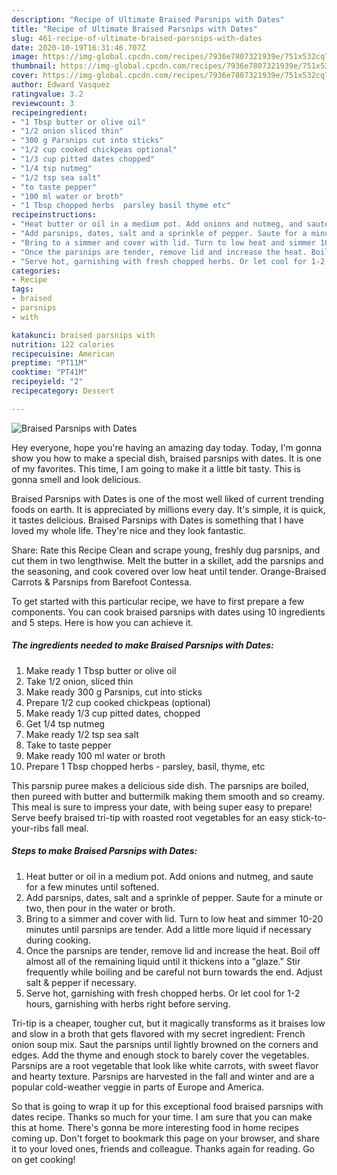 ```yaml
---
description: "Recipe of Ultimate Braised Parsnips with Dates"
title: "Recipe of Ultimate Braised Parsnips with Dates"
slug: 461-recipe-of-ultimate-braised-parsnips-with-dates
date: 2020-10-19T16:31:46.707Z
image: https://img-global.cpcdn.com/recipes/7936e7807321939e/751x532cq70/braised-parsnips-with-dates-recipe-main-photo.jpg
thumbnail: https://img-global.cpcdn.com/recipes/7936e7807321939e/751x532cq70/braised-parsnips-with-dates-recipe-main-photo.jpg
cover: https://img-global.cpcdn.com/recipes/7936e7807321939e/751x532cq70/braised-parsnips-with-dates-recipe-main-photo.jpg
author: Edward Vasquez
ratingvalue: 3.2
reviewcount: 3
recipeingredient:
- "1 Tbsp butter or olive oil"
- "1/2 onion sliced thin"
- "300 g Parsnips cut into sticks"
- "1/2 cup cooked chickpeas optional"
- "1/3 cup pitted dates chopped"
- "1/4 tsp nutmeg"
- "1/2 tsp sea salt"
- "to taste pepper"
- "100 ml water or broth"
- "1 Tbsp chopped herbs  parsley basil thyme etc"
recipeinstructions:
- "Heat butter or oil in a medium pot. Add onions and nutmeg, and saute for a few minutes until softened."
- "Add parsnips, dates, salt and a sprinkle of pepper. Saute for a minute or two, then pour in the water or broth."
- "Bring to a simmer and cover with lid. Turn to low heat and simmer 10-20 minutes until parsnips are tender. Add a little more liquid if necessary during cooking."
- "Once the parsnips are tender, remove lid and increase the heat. Boil off almost all of the remaining liquid until it thickens into a &#34;glaze.&#34; Stir frequently while boiling and be careful not burn towards the end. Adjust salt &amp; pepper if necessary."
- "Serve hot, garnishing with fresh chopped herbs. Or let cool for 1-2 hours, garnishing with herbs right before serving."
categories:
- Recipe
tags:
- braised
- parsnips
- with

katakunci: braised parsnips with 
nutrition: 122 calories
recipecuisine: American
preptime: "PT11M"
cooktime: "PT41M"
recipeyield: "2"
recipecategory: Dessert

---
```



![Braised Parsnips with Dates](https://img-global.cpcdn.com/recipes/7936e7807321939e/751x532cq70/braised-parsnips-with-dates-recipe-main-photo.jpg)

Hey everyone, hope you're having an amazing day today. Today, I'm gonna show you how to make a special dish, braised parsnips with dates. It is one of my favorites. This time, I am going to make it a little bit tasty. This is gonna smell and look delicious.

Braised Parsnips with Dates is one of the most well liked of current trending foods on earth. It is appreciated by millions every day. It's simple, it is quick, it tastes delicious. Braised Parsnips with Dates is something that I have loved my whole life. They're nice and they look fantastic.

Share: Rate this Recipe Clean and scrape young, freshly dug parsnips, and cut them in two lengthwise. Melt the butter in a skillet, add the parsnips and the seasoning, and cook covered over low heat until tender. Orange-Braised Carrots &amp; Parsnips from Barefoot Contessa.


To get started with this particular recipe, we have to first prepare a few components. You can cook braised parsnips with dates using 10 ingredients and 5 steps. Here is how you can achieve it.

<!--inarticleads1-->

##### The ingredients needed to make Braised Parsnips with Dates:

1. Make ready 1 Tbsp butter or olive oil
1. Take 1/2 onion, sliced thin
1. Make ready 300 g Parsnips, cut into sticks
1. Prepare 1/2 cup cooked chickpeas (optional)
1. Make ready 1/3 cup pitted dates, chopped
1. Get 1/4 tsp nutmeg
1. Make ready 1/2 tsp sea salt
1. Take to taste pepper
1. Make ready 100 ml water or broth
1. Prepare 1 Tbsp chopped herbs - parsley, basil, thyme, etc


This parsnip puree makes a delicious side dish. The parsnips are boiled, then pureed with butter and buttermilk making them smooth and so creamy. This meal is sure to impress your date, with being super easy to prepare! Serve beefy braised tri-tip with roasted root vegetables for an easy stick-to-your-ribs fall meal. 

<!--inarticleads2-->

##### Steps to make Braised Parsnips with Dates:

1. Heat butter or oil in a medium pot. Add onions and nutmeg, and saute for a few minutes until softened.
1. Add parsnips, dates, salt and a sprinkle of pepper. Saute for a minute or two, then pour in the water or broth.
1. Bring to a simmer and cover with lid. Turn to low heat and simmer 10-20 minutes until parsnips are tender. Add a little more liquid if necessary during cooking.
1. Once the parsnips are tender, remove lid and increase the heat. Boil off almost all of the remaining liquid until it thickens into a &#34;glaze.&#34; Stir frequently while boiling and be careful not burn towards the end. Adjust salt &amp; pepper if necessary.
1. Serve hot, garnishing with fresh chopped herbs. Or let cool for 1-2 hours, garnishing with herbs right before serving.


Tri-tip is a cheaper, tougher cut, but it magically transforms as it braises low and slow in a broth that gets flavored with my secret ingredient: French onion soup mix. Saut the parsnips until lightly browned on the corners and edges. Add the thyme and enough stock to barely cover the vegetables. Parsnips are a root vegetable that look like white carrots, with sweet flavor and hearty texture. Parsnips are harvested in the fall and winter and are a popular cold-weather veggie in parts of Europe and America. 

So that is going to wrap it up for this exceptional food braised parsnips with dates recipe. Thanks so much for your time. I am sure that you can make this at home. There's gonna be more interesting food in home recipes coming up. Don't forget to bookmark this page on your browser, and share it to your loved ones, friends and colleague. Thanks again for reading. Go on get cooking!
